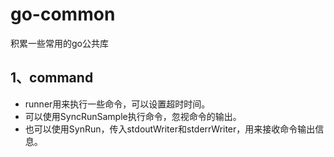 # go-common
积累一些常用的go公共库


## 1、command

- runner用来执行一些命令，可以设置超时时间。
- 可以使用SyncRunSample执行命令，忽视命令的输出。
- 也可以使用SynRun，传入stdoutWriter和stderrWriter，用来接收命令输出信息。
